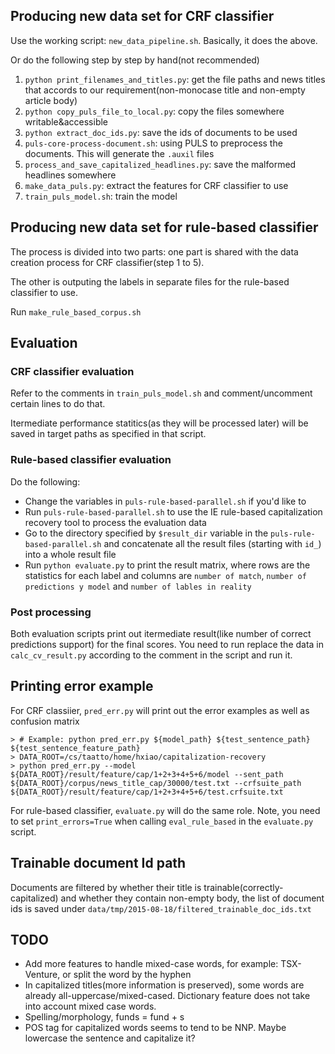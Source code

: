 
## Producing new data set for CRF classifier

Use the working script: `new_data_pipeline.sh`. Basically, it does the above.

Or do the following step by step by hand(not recommended)

1. `python print_filenames_and_titles.py`: get the file paths and news titles that accords to our requirement(non-monocase title and non-empty article body)
2. `python copy_puls_file_to_local.py`: copy the files somewhere writable&accessible
3. `python extract_doc_ids.py`: save the ids of documents to be used
4. `puls-core-process-document.sh`: using PULS to preprocess the documents. This will generate the `.auxil` files
5. `process_and_save_capitalized_headlines.py`: save the malformed headlines somewhere
6. `make_data_puls.py`: extract the features for CRF classifier to use
7. `train_puls_model.sh`: train the model

## Producing new data set for rule-based classifier

The process is divided into two parts: one part is shared with the data creation process for CRF classifier(step 1 to 5).

The other is outputing the labels in separate files for the rule-based classifier to use.

Run `make_rule_based_corpus.sh`


## Evaluation
### CRF classifier evaluation

Refer to the comments in `train_puls_model.sh` and comment/uncomment certain lines to do that.

Itermediate performance statitics(as they will be processed later) will be saved in target paths as specified in that script.


### Rule-based classifier evaluation

Do the following:

- Change the variables in `puls-rule-based-parallel.sh` if you'd like to
- Run `puls-rule-based-parallel.sh` to use the IE rule-based capitalization recovery tool to process the evaluation data
- Go to the directory specified by `$result_dir` variable in the `puls-rule-based-parallel.sh` and concatenate all the result files (starting with `id_`) into a whole result file
- Run `python evaluate.py` to print the result matrix, where rows are the statistics for each label and columns are `number of match`, `number of predictions y model` and `number of lables in reality`

### Post processing

Both evaluation scripts print out itermediate result(like number of correct predictions support) for the final scores. You need to run replace the data in `calc_cv_result.py` according to the comment in the script and run it.



## Printing error example

For CRF classiier, `pred_err.py` will print out the error examples as well as confusion matrix

    > # Example: python pred_err.py ${model_path} ${test_sentence_path} ${test_sentence_feature_path}
	> DATA_ROOT=/cs/taatto/home/hxiao/capitalization-recovery
    > python pred_err.py --model ${DATA_ROOT}/result/feature/cap/1+2+3+4+5+6/model --sent_path ${DATA_ROOT}/corpus/news_title_cap/30000/test.txt --crfsuite_path ${DATA_ROOT}/result/feature/cap/1+2+3+4+5+6/test.crfsuite.txt

For rule-based classifier, `evaluate.py` will do the same role. Note, you need to set `print_errors=True` when  calling `eval_rule_based` in the `evaluate.py` script.

## Trainable document Id path

Documents are filtered by whether their title is trainable(correctly-capitalized) and whether they contain non-empty body, the list of document ids is saved under `data/tmp/2015-08-18/filtered_trainable_doc_ids.txt`


## TODO
- Add more features to handle mixed-case words, for example: TSX-Venture, or split the word by the hyphen
- In capitalized titles(more information is preserved), some words are already all-uppercase/mixed-cased. Dictionary feature does not take into account mixed case words.
- Spelling/morphology, funds = fund + s
- POS tag for capitalized words seems to tend to be NNP. Maybe lowercase the sentence and capitalize it?
